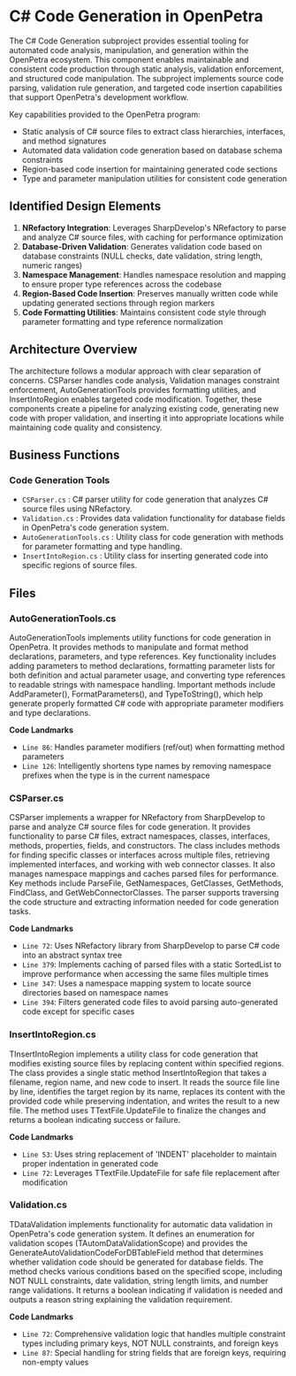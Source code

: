 # C# Code Generation in OpenPetra

The C# Code Generation subproject provides essential tooling for automated code analysis, manipulation, and generation within the OpenPetra ecosystem. This component enables maintainable and consistent code production through static analysis, validation enforcement, and structured code manipulation. The subproject implements source code parsing, validation rule generation, and targeted code insertion capabilities that support OpenPetra's development workflow.

Key capabilities provided to the OpenPetra program:

- Static analysis of C# source files to extract class hierarchies, interfaces, and method signatures
- Automated data validation code generation based on database schema constraints
- Region-based code insertion for maintaining generated code sections
- Type and parameter manipulation utilities for consistent code generation

## Identified Design Elements

1. **NRefactory Integration**: Leverages SharpDevelop's NRefactory to parse and analyze C# source files, with caching for performance optimization
2. **Database-Driven Validation**: Generates validation code based on database constraints (NULL checks, date validation, string length, numeric ranges)
3. **Namespace Management**: Handles namespace resolution and mapping to ensure proper type references across the codebase
4. **Region-Based Code Insertion**: Preserves manually written code while updating generated sections through region markers
5. **Code Formatting Utilities**: Maintains consistent code style through parameter formatting and type reference normalization

## Architecture Overview

The architecture follows a modular approach with clear separation of concerns. CSParser handles code analysis, Validation manages constraint enforcement, AutoGenerationTools provides formatting utilities, and InsertIntoRegion enables targeted code modification. Together, these components create a pipeline for analyzing existing code, generating new code with proper validation, and inserting it into appropriate locations while maintaining code quality and consistency.

## Business Functions

### Code Generation Tools
- `CSParser.cs` : C# parser utility for code generation that analyzes C# source files using NRefactory.
- `Validation.cs` : Provides data validation functionality for database fields in OpenPetra's code generation system.
- `AutoGenerationTools.cs` : Utility class for code generation with methods for parameter formatting and type handling.
- `InsertIntoRegion.cs` : Utility class for inserting generated code into specific regions of source files.

## Files
### AutoGenerationTools.cs

AutoGenerationTools implements utility functions for code generation in OpenPetra. It provides methods to manipulate and format method declarations, parameters, and type references. Key functionality includes adding parameters to method declarations, formatting parameter lists for both definition and actual parameter usage, and converting type references to readable strings with namespace handling. Important methods include AddParameter(), FormatParameters(), and TypeToString(), which help generate properly formatted C# code with appropriate parameter modifiers and type declarations.

 **Code Landmarks**
- `Line 86`: Handles parameter modifiers (ref/out) when formatting method parameters
- `Line 126`: Intelligently shortens type names by removing namespace prefixes when the type is in the current namespace
### CSParser.cs

CSParser implements a wrapper for NRefactory from SharpDevelop to parse and analyze C# source files for code generation. It provides functionality to parse C# files, extract namespaces, classes, interfaces, methods, properties, fields, and constructors. The class includes methods for finding specific classes or interfaces across multiple files, retrieving implemented interfaces, and working with web connector classes. It also manages namespace mappings and caches parsed files for performance. Key methods include ParseFile, GetNamespaces, GetClasses, GetMethods, FindClass, and GetWebConnectorClasses. The parser supports traversing the code structure and extracting information needed for code generation tasks.

 **Code Landmarks**
- `Line 72`: Uses NRefactory library from SharpDevelop to parse C# code into an abstract syntax tree
- `Line 379`: Implements caching of parsed files with a static SortedList to improve performance when accessing the same files multiple times
- `Line 347`: Uses a namespace mapping system to locate source directories based on namespace names
- `Line 394`: Filters generated code files to avoid parsing auto-generated code except for specific cases
### InsertIntoRegion.cs

TInsertIntoRegion implements a utility class for code generation that modifies existing source files by replacing content within specified regions. The class provides a single static method InsertIntoRegion that takes a filename, region name, and new code to insert. It reads the source file line by line, identifies the target region by its name, replaces its content with the provided code while preserving indentation, and writes the result to a new file. The method uses TTextFile.UpdateFile to finalize the changes and returns a boolean indicating success or failure.

 **Code Landmarks**
- `Line 53`: Uses string replacement of 'INDENT' placeholder to maintain proper indentation in generated code
- `Line 72`: Leverages TTextFile.UpdateFile for safe file replacement after modification
### Validation.cs

TDataValidation implements functionality for automatic data validation in OpenPetra's code generation system. It defines an enumeration for validation scopes (TAutomDataValidationScope) and provides the GenerateAutoValidationCodeForDBTableField method that determines whether validation code should be generated for database fields. The method checks various conditions based on the specified scope, including NOT NULL constraints, date validation, string length limits, and number range validations. It returns a boolean indicating if validation is needed and outputs a reason string explaining the validation requirement.

 **Code Landmarks**
- `Line 72`: Comprehensive validation logic that handles multiple constraint types including primary keys, NOT NULL constraints, and foreign keys
- `Line 87`: Special handling for string fields that are foreign keys, requiring non-empty values

[Generated by the Sage AI expert workbench: 2025-03-30 02:22:57  https://sage-tech.ai/workbench]: #